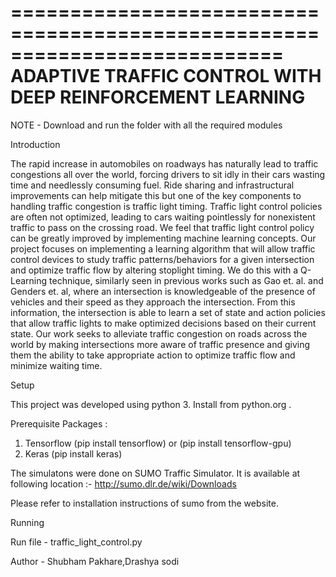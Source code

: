 ===========================================================================
ADAPTIVE TRAFFIC CONTROL WITH DEEP REINFORCEMENT LEARNING
===========================================================================
NOTE - Download and run the folder with all the required modules

Introduction

The rapid increase in automobiles on roadways has naturally lead to traffic congestions all over the world, forcing drivers to sit idly in their cars wasting time and needlessly consuming fuel. Ride sharing and infrastructural improvements can help mitigate this but one of the key components to handling traffic congestion is traffic light timing. Traffic light control policies are often not optimized, leading to cars waiting pointlessly for nonexistent traffic to pass on the crossing road. We feel that traffic light control policy can be greatly improved by implementing machine learning concepts. Our project focuses on implementing a learning algorithm that will allow traffic control devices to study traffic patterns/behaviors for a given intersection and optimize traffic flow by altering stoplight timing. We do this with a Q-Learning technique, similarly seen in previous works such as Gao et. al. and Genders et. al, where  an intersection is knowledgeable of the presence of vehicles and their speed as they approach the intersection. From this information, the intersection is able to learn a set of state and action policies that allow traffic lights to make optimized decisions based on their current state. Our work seeks to alleviate traffic congestion on roads across the world by making intersections more aware of traffic presence and giving them the ability to take appropriate action to optimize traffic flow and minimize waiting time.


Setup

This project was developed using python 3. Install from python.org .

Prerequisite Packages :
1) Tensorflow (pip install tensorflow) or (pip install tensorflow-gpu)
2) Keras (pip install keras)

The simulatons were done on SUMO Traffic Simulator. It is available at following location :- http://sumo.dlr.de/wiki/Downloads

Please refer to installation instructions of sumo from the website.



Running

Run file - traffic_light_control.py

Author - Shubham Pakhare,Drashya sodi









